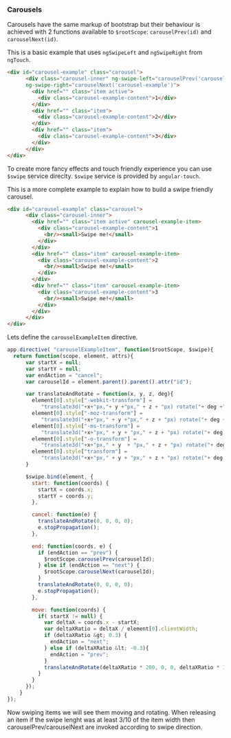 ### Carousels

Carousels have the same markup of bootstrap but their behaviour is achieved with 2 functions available to `$rootScope`: `carouselPrev(id)` and `carouselNext(id)`.

This is a basic example that uses `ngSwipeLeft` and `ngSwipeRight` from `ngTouch`.

``` html
<div id="carousel-example" class="carousel">
      <div class="carousel-inner" ng-swipe-left="carouselPrev('carousel-example')"
      ng-swipe-right="carouselNext('carousel-example')">
        <div href="" class="item active">
          <div class="carousel-example-content">1</div>
        </div>
        <div href="" class="item">
          <div class="carousel-example-content">2</div>
        </div>
        <div href="" class="item">
          <div class="carousel-example-content">3</div>
        </div>
      </div>
</div>
```

To create more fancy effects and touch friendly experience you can use `$swipe` service direclty. `$swipe` service is provided by `angular-touch`.

This is a more complete example to explain how to build a swipe friendly carousel.

``` html
<div id="carousel-example" class="carousel">
      <div class="carousel-inner">
        <div href="" class="item active" carousel-example-item>
          <div class="carousel-example-content">1
            <br/><small>Swipe me!</small>
          </div>
        </div>
        <div href="" class="item" carousel-example-item>
          <div class="carousel-example-content">2
            <br/><small>Swipe me!</small>
          </div>
        </div>
        <div href="" class="item" carousel-example-item>
          <div class="carousel-example-content">3
            <br/><small>Swipe me!</small>
          </div>
        </div>
      </div>
</div>
```

Lets define the `carouselExampleItem` directive.

``` javascript
app.directive( "carouselExampleItem", function($rootScope, $swipe){
  return function(scope, element, attrs){
      var startX = null;
      var startY = null;
      var endAction = "cancel";
      var carouselId = element.parent().parent().attr("id");

      var translateAndRotate = function(x, y, z, deg){
        element[0].style["-webkit-transform"] =
           "translate3d("+x+"px,"+ y +"px," + z + "px) rotate("+ deg +"deg)";
        element[0].style["-moz-transform"] =
           "translate3d("+x+"px," + y +"px," + z + "px) rotate("+ deg +"deg)";
        element[0].style["-ms-transform"] =
           "translate3d("+x+"px," + y + "px," + z + "px) rotate("+ deg +"deg)";
        element[0].style["-o-transform"] =
           "translate3d("+x+"px," + y  + "px," + z + "px) rotate("+ deg +"deg)";
        element[0].style["transform"] =
           "translate3d("+x+"px," + y + "px," + z + "px) rotate("+ deg +"deg)";
      }

      $swipe.bind(element, {
        start: function(coords) {
          startX = coords.x;
          startY = coords.y;
        },

        cancel: function(e) {
          translateAndRotate(0, 0, 0, 0);
          e.stopPropagation();
        },

        end: function(coords, e) {
          if (endAction == "prev") {
            $rootScope.carouselPrev(carouselId);
          } else if (endAction == "next") {
            $rootScope.carouselNext(carouselId);
          }
          translateAndRotate(0, 0, 0, 0);
          e.stopPropagation();
        },

        move: function(coords) {
          if( startX != null) {
            var deltaX = coords.x - startX;
            var deltaXRatio = deltaX / element[0].clientWidth;
            if (deltaXRatio &gt; 0.3) {
              endAction = "next";
            } else if (deltaXRatio &lt; -0.3){
              endAction = "prev";
            }
            translateAndRotate(deltaXRatio * 200, 0, 0, deltaXRatio * 15);
          }
        }
      });
    }
});

```

Now swiping items we will see them moving and rotating. When releasing an item if the swipe lenght was at least 3/10 of the item width then carouselPrev/carouselNext are invoked according to swipe direction.
